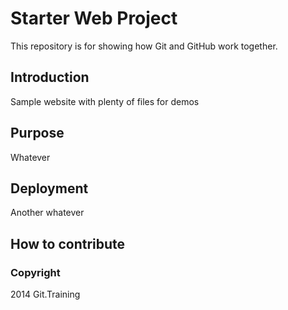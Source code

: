 # Starter Web Project

This repository is for showing how Git and GitHub work together.

## Introduction

Sample website with plenty of files for demos

## Purpose
Whatever

## Deployment
Another whatever

## How to contribute

### Copyright
2014 Git.Training